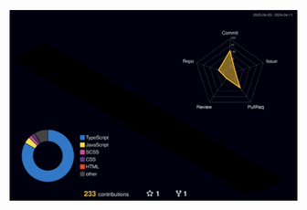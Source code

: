 
<!--
<img src="https://media.giphy.com/media/M9gbBd9nbDrOTu1Mqx/giphy.gif" width="100"/>
-->

<!--
[![Typing SVG](https://readme-typing-svg.herokuapp.com?size=21&color=F7E2F5&center=true&vCenter=true&lines=Hi+%F0%9F%90%A5+I'm+seo-minjeong)](https://git.io/typing-svg)
-->

<!--
**seo-minjeong/seo-minjeong** is a ✨ _special_ ✨ repository because its `README.md` (this file) appears on your GitHub profile.

Here are some ideas to get you started:

- 🔭 I’m currently working on ...
- 🌱 I’m currently learning ...
- 👯 I’m looking to collaborate on ...
- 🤔 I’m looking for help with ...
- 💬 Ask me about ...
- 📫 How to reach me: ...
- 😄 Pronouns: ...
- ⚡ Fun fact: ...
-->

<!--
### 👩🏻‍💻
![HTML5](https://img.shields.io/badge/HTML5-E34F26.svg?&style=for-the-badge&logo=HTML5&logoColor=white) ![CSS3](https://img.shields.io/badge/CSS3-1572B6.svg?&style=for-the-badge&logo=CSS3&logoColor=white) 
![JavaScript](https://img.shields.io/badge/JavaScript-F7DF1E.svg?&style=for-the-badge&logo=JavaScript&logoColor=white) ![jQuery](https://img.shields.io/badge/jquery-%230769AD.svg?style=for-the-badge&logo=jquery&logoColor=white) 
  
![React](https://img.shields.io/badge/React-61DAFB.svg?&style=for-the-badge&logo=React&logoColor=white) ![SCSS](https://img.shields.io/badge/sass-CC6699.svg?&style=for-the-badge&logo=sass&logoColor=white) ![Styled Components](https://img.shields.io/badge/styled--components-DB7093?style=for-the-badge&logo=styled-components&logoColor=white)
  
### 📓
![TypeScript](https://img.shields.io/badge/TypeScript-3178C6.svg?&style=for-the-badge&logo=TypeScript&logoColor=white)
![Next JS](https://img.shields.io/badge/Next-black?style=for-the-badge&logo=next.js&logoColor=white)
  

<!--
![](http://github-profile-summary-cards.vercel.app/api/cards/repos-per-language?username=seo-minjeong&theme=tokyonight)![](http://github-profile-summary-cards.vercel.app/api/cards/stats?username=seo-minjeong&theme=tokyonight) 
</div>
-->

![](./profile-3d-contrib/profile-night-rainbow.svg)
